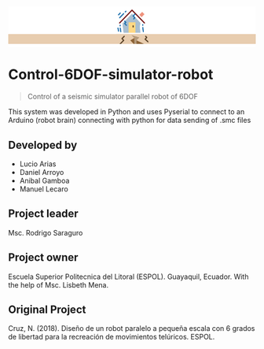 <img src="resources/header.png" align="center" />

# Control-6DOF-simulator-robot
> Control of a seismic simulator parallel robot of 6DOF 

This system was developed in Python and uses Pyserial to connect to an Arduino (robot brain) connecting with python for data sending of .smc files

## Developed by
- Lucio Arias
- Daniel Arroyo
- Anibal Gamboa
- Manuel Lecaro

## Project leader
Msc. Rodrigo Saraguro

## Project owner
Escuela Superior Politecnica del Litoral (ESPOL). Guayaquil, Ecuador.
With the help of Msc. Lisbeth Mena.

## Original Project
Cruz, N. (2018). Diseño de un robot paralelo a pequeña escala con 6 grados de libertad para la recreación de movimientos telúricos. ESPOL.